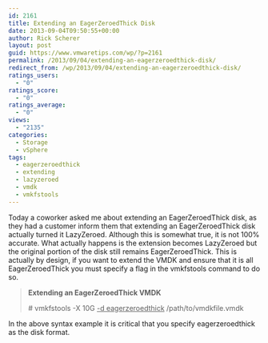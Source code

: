 ```yaml
---
id: 2161
title: Extending an EagerZeroedThick Disk
date: 2013-09-04T09:50:55+00:00
author: Rick Scherer
layout: post
guid: https://www.vmwaretips.com/wp/?p=2161
permalink: /2013/09/04/extending-an-eagerzeroedthick-disk/
redirect_from: /wp/2013/09/04/extending-an-eagerzeroedthick-disk/
ratings_users:
  - "0"
ratings_score:
  - "0"
ratings_average:
  - "0"
views:
  - "2135"
categories:
  - Storage
  - vSphere
tags:
  - eagerzeroedthick
  - extending
  - lazyzeroed
  - vmdk
  - vmkfstools
---
```

Today a coworker asked me about extending an EagerZeroedThick disk, as they had a customer inform them that extending an EagerZeroedThick disk actually turned it LazyZeroed. Although this is somewhat true, it is not 100% accurate. What actually happens is the extension becomes LazyZeroed but the original portion of the disk still remains EagerZeroedThick. This is actually by design, if you want to extend the VMDK and ensure that it is all EagerZeroedThick you must specify a flag in the vmkfstools command to do so.

> **Extending an EagerZeroedThick VMDK**
> 
> \# vmkfstools -X 10G <span style="text-decoration: underline;">-d eagerzeroedthick</span> /path/to/vmdkfile.vmdk

In the above syntax example it is critical that you specify eagerzeroedthick as the disk format.
